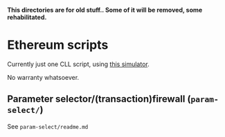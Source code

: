 **This directories are for old stuff.. Some of it will be removed, some rehabilitated.**

# Ethereum scripts
Currently just one CLL script, using
[this simulator](https://github.com/jorisbontje/cll-sim/).

No warranty whatsoever.

## Parameter selector/(transaction)firewall (`param-select/`)
See `param-select/readme.md`
